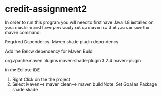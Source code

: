 # credit-assignment2

In order to run this program you will need to first have Java 1.8 installed on your machine and have previously set up maven so that you can use the maven command.

Required Dependency: Maven shade plugin dependency

Add the Below dependency for Maven Build

<dependency>
  <groupId>org.apache.maven.plugins</groupId>
  <artifactId>maven-shade-plugin</artifactId>
  <version>3.2.4</version>
  <type>maven-plugin</type>
</dependency>

In the Eclipse IDE
1) Right Click on the the project
2) Select Maven--> maven clean--> maven build
Note: Set Goal as Package shade:shade
